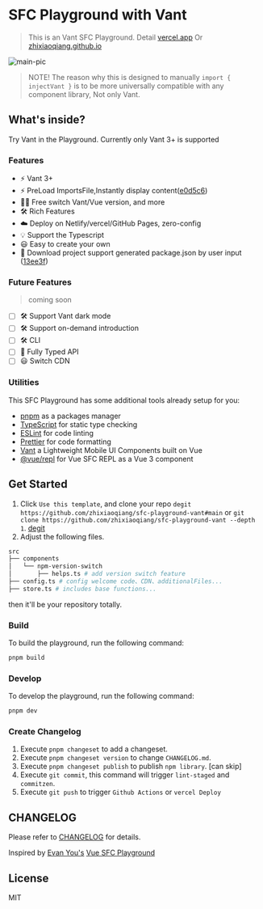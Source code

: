 # SFC Playground with Vant

> This is an Vant SFC Playground. Detail [vercel.app](https://sfc-playground-vant.vercel.app/) Or [zhixiaoqiang.github.io](https://zhixiaoqiang.github.io/sfc-playground-vant/)

![main-pic](https://cdn.jsdelivr.net/npm/@jzone/sfc-playground-vant/public/vant-main-pic.png)

> NOTE! The reason why this is designed to manually `import { injectVant }` is to be more universally compatible with any component library, Not only Vant.

## What's inside?

Try Vant in the Playground. Currently only Vant 3+ is supported

### Features

- ⚡️ Vant 3+
- ⚡️ PreLoad ImportsFile,Instantly display content([e0d5c6](https://github.com/zhixiaoqiang/sfc-playground-vant/commit/e0d5c6cd56ced1805b07ff6cddb9fe759c8cfbf5))
- 🤙🏻 Free switch Vant/Vue version, and more
- 🛠️ Rich Features
- ☁️ Deploy on Netlify/vercel/GitHub Pages, zero-config
- 💡 Support the Typescript
- 😃 Easy to create your own
- 🤩 Download project support generated package.json by user input ([13ee3f](https://github.com/zhixiaoqiang/sfc-playground-vant/commit/13ee3f8ec73a6c77a0146b3625464854d2aab713))

### Future Features
> coming soon

- [ ] 🛠️ Support Vant dark mode
- [ ] 🛠️ Support on-demand introduction
- [ ] 🛠️ CLI
- [ ] 🔑 Fully Typed API
- [ ] 😃 Switch CDN

### Utilities

This SFC Playground has some additional tools already setup for you:

- [pnpm](https://pnpm.io) as a packages manager
- [TypeScript](https://www.typescriptlang.org/) for static type checking
- [ESLint](https://eslint.org/) for code linting
- [Prettier](https://prettier.io) for code formatting
- [Vant](https://vant-contrib.gitee.io/vant) a Lightweight Mobile UI Components built on Vue
- [@vue/repl](https://github.com/vuejs/repl) for Vue SFC REPL as a Vue 3 component

## Get Started

1. Click `Use this template`, and clone your repo `degit https://github.com/zhixiaoqiang/sfc-playground-vant#main` or `git clone https://github.com/zhixiaoqiang/sfc-playground-vant --depth 1`. [degit](https://github.com/Rich-Harris/degit)
2. Adjust the following files.

```bash
src
├── components
│   └── npm-version-switch
│       ├── helps.ts # add version switch feature
├── config.ts # config welcome code、CDN、additionalFiles...
├── store.ts # includes base functions...
```

then it'll be your repository totally.

### Build

To build the playground, run the following command:

```bash
pnpm build
```

### Develop

To develop the playground, run the following command:

```bash
pnpm dev
```

### Create Changelog

1. Execute `pnpm changeset` to add a changeset.
2. Execute `pnpm changeset version` to change `CHANGELOG.md`.
3. Execute `pnpm changeset publish` to publish `npm library`. [can skip]
4. Execute `git commit`, this command will trigger `lint-staged` and `commitzen`.
5. Execute `git push` to trigger `Github Actions` or `vercel Deploy`
<!-- 3. If you create a PR merge to main, `changeset/actions` will create a `Version Packages` PR. confirm merge `Version Packages` PR will trigger `changeset publish`, it's really publish. -->

## CHANGELOG

Please refer to [CHANGELOG](https://github.com/zhixiaoqiang/sfc-playground-vant/blob/main/CHANGELOG.md) for details.

Inspired by [Evan You's](https://github.com/yyx990803) [Vue SFC Playground](https://sfc.vuejs.org/)
## License

MIT

